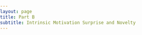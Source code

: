 ```yaml
---
layout: page
title: Part B  
subtitle: Intrinsic Motivation Surprise and Novelty
---
```

<style type="text/css"> 
        html { 
            overflow: auto; 
        } 
          
        html, 
        body, 
        div, 
        iframe { 
            margin: 0px; 
            padding: 0px; 
            height: 100%; 
            border: none; 
        } 
          
        iframe { 
            display: block; 
            width: 100%; 
            border: none; 
            overflow-y: auto; 
            overflow-x: hidden; 
        } 
		

    </style> 

<div class="">
    <iframe id="inlineFrameExample" 
    onload="this.style.height=(this.contentWindow.document.body.scrollHeight+20)+'px';"
	frameborder="0" 
	marginheight="0" 
	marginwidth="0" 
	width="200%" 
	height="100%" 
	scrolling="no"
    title="Inline Frame Example"
    src="/resources/code/partB/Memory_for_Suprised-driven_Exploration_Classic_Control.html"
    class="blah blah"
    >
</iframe>
</div>